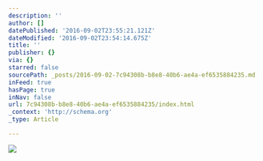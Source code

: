 ```yaml
---
description: ''
author: []
datePublished: '2016-09-02T23:55:21.121Z'
dateModified: '2016-09-02T23:54:14.675Z'
title: ''
publisher: {}
via: {}
starred: false
sourcePath: _posts/2016-09-02-7c94308b-b8e8-40b6-ae4a-ef6535884235.md
inFeed: true
hasPage: true
inNav: false
url: 7c94308b-b8e8-40b6-ae4a-ef6535884235/index.html
_context: 'http://schema.org'
_type: Article

---
```

![](https://the-grid-user-content.s3-us-west-2.amazonaws.com/53726a55-717f-4f7e-9b76-69dadafb6ed8.png)